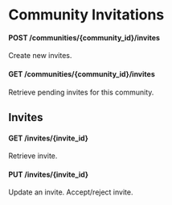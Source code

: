 
# Community Invitations

#### POST  /communities/{community_id}/invites    
Create new invites.    

<!-- ![Screenshot](/docs/img/post_communities_community_id_invites.png){ width="900" } -->

#### GET /communities/{community_id}/invites

Retrieve pending invites for this community.

<!-- ![Screenshot](/docs/img/get_communities_id_invites.png){ width="900" } -->



## Invites

#### GET /invites/{invite_id}
Retrieve invite.    
<!-- ![Screenshot](/docs/img/get_invites_id.png){ width="900" } -->

#### PUT /invites/{invite_id} 

Update an invite. Accept/reject invite.     
<!-- ![Screenshot](/docs/img/put_invites_id.png){ width="900" } -->